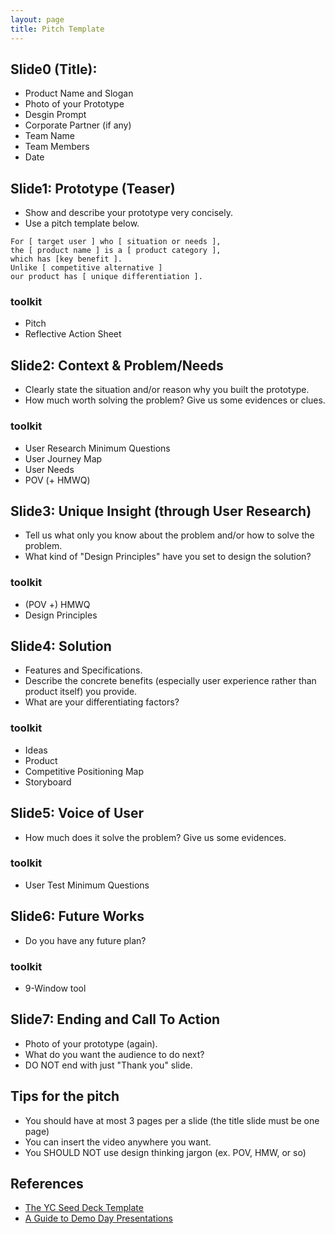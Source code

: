 ```yaml
---
layout: page
title: Pitch Template
---
```


## Slide0 (Title):
- Product Name and Slogan
- Photo of your Prototype
- Desgin Prompt
- Corporate Partner (if any)
- Team Name
- Team Members
- Date

## Slide1: Prototype (Teaser)
- Show and describe your prototype very concisely.
- Use a pitch template below.

```
For [ target user ] who [ situation or needs ],
the [ product name ] is a [ product category ],
which has [key benefit ].
Unlike [ competitive alternative ]
our product has [ unique differentiation ].
```

### toolkit
* Pitch
* Reflective Action Sheet

## Slide2: Context & Problem/Needs
- Clearly state the situation and/or reason why you built the prototype.
- How much worth solving the problem? Give us some evidences or clues.

### toolkit
* User Research Minimum Questions
* User Journey Map
* User Needs
* POV (+ HMWQ)

## Slide3: Unique Insight (through User Research)
- Tell us what only you know about the problem and/or how to solve the problem.
- What kind of "Design Principles" have you set to design the solution?

### toolkit
* (POV +) HMWQ
* Design Principles

## Slide4: Solution
- Features and Specifications.
- Describe the concrete benefits (especially user experience rather than product itself) you provide. 
- What are your differentiating factors?

### toolkit
* Ideas
* Product
* Competitive Positioning Map
* Storyboard

## Slide5: Voice of User
- How much does it solve the problem? Give us some evidences.

### toolkit
* User Test Minimum Questions

## Slide6: Future Works
- Do you have any future plan?

### toolkit
* 9-Window tool

## Slide7: Ending and Call To Action
- Photo of your prototype (again).
- What do you want the audience to do next?
- DO NOT end with just "Thank you" slide.

## Tips for the pitch
- You should have at most 3 pages per a slide (the title slide must be one page)
- You can insert the video anywhere you want.
- You SHOULD NOT use design thinking jargon (ex. POV, HMW, or so)

## References
- [The YC Seed Deck Template](https://blog.ycombinator.com/intro-to-the-yc-seed-deck/)
- [A Guide to Demo Day Presentations](https://blog.ycombinator.com/guide-to-demo-day-pitches/)
